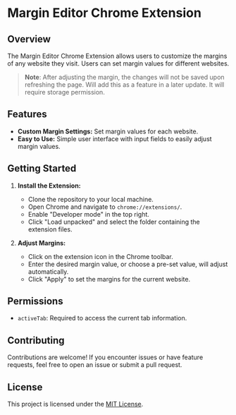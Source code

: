 # Margin Editor Chrome Extension

## Overview

The Margin Editor Chrome Extension allows users to customize the margins of any website they visit. Users can set margin values for different websites.

>**Note**: After adjusting the margin, the changes will not be saved upon refreshing the page. Will add this as a feature in a later update. It will require storage permission.
## Features

- **Custom Margin Settings:** Set margin values for each website.
- **Easy to Use:** Simple user interface with input fields to easily adjust margin values.

## Getting Started

1. **Install the Extension:**
   - Clone the repository to your local machine.
   - Open Chrome and navigate to `chrome://extensions/`.
   - Enable "Developer mode" in the top right.
   - Click "Load unpacked" and select the folder containing the extension files.

2. **Adjust Margins:**
   - Click on the extension icon in the Chrome toolbar.
   - Enter the desired margin value, or choose a pre-set value, will adjust automatically.
   - Click "Apply" to set the margins for the current website.

## Permissions

- `activeTab`: Required to access the current tab information.

## Contributing

Contributions are welcome! If you encounter issues or have feature requests, feel free to open an issue or submit a pull request.

## License

This project is licensed under the [MIT License](LICENSE).